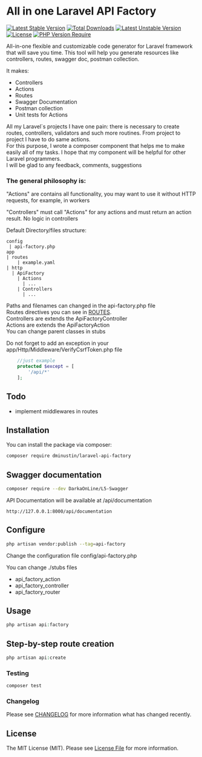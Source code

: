 # All in one Laravel API Factory

[![Latest Stable Version](http://poser.pugx.org/dminustin/laravel-api-factory/v)](https://packagist.org/packages/dminustin/laravel-api-factory) [![Total Downloads](http://poser.pugx.org/dminustin/laravel-api-factory/downloads)](https://packagist.org/packages/dminustin/laravel-api-factory) [![Latest Unstable Version](http://poser.pugx.org/dminustin/laravel-api-factory/v/unstable)](https://packagist.org/packages/dminustin/laravel-api-factory) [![License](http://poser.pugx.org/dminustin/laravel-api-factory/license)](https://packagist.org/packages/dminustin/laravel-api-factory) [![PHP Version Require](http://poser.pugx.org/dminustin/laravel-api-factory/require/php)](https://packagist.org/packages/dminustin/laravel-api-factory)

All-in-one flexible and customizable code generator for Laravel framework that will save you time. This tool will help you generate resources like controllers, routes, swagger doc, postman collection.

It makes:
- Controllers
- Actions
- Routes
- Swagger Documentation
- Postman collection
- Unit tests for Actions

All my Laravel`s projects I have one pain: there is necessary to create routes, controllers, validators and such more routines. From project to project I have to do same actions.  
For this purpose, I wrote a composer component that helps me to make easily all of my tasks. I hope that my component will be helpful for other Laravel programmers.    
I will be glad to any feedback, comments, suggestions

### The general philosophy is:

"Actions" are contains all functionality, you may want to use it without HTTP requests, for example, in workers

"Controllers" must call "Actions" for any actions and must return an action result. No logic in controllers 

Default Directory/files structure:
```
config
 | api-factory.php
app
| routes
    | example.yaml
| http
  | ApiFactory
    | Actions
      | ...
    | Controllers
      | ...
```

Paths and filenames can changed in the api-factory.php file  
Routes directives you can see in [ROUTES](ROUTES.md).  
Controllers are extends the ApiFactoryController  
Actions are extends the ApiFactoryAction  
You can change parent classes in stubs  

Do not forget to add an exception in your app/Http/Middleware/VerifyCsrfToken.php file
```php
    //just example
    protected $except = [
        '/api/*'
    ];
```

## Todo
- implement middlewares in routes

## Installation

You can install the package via composer:

```bash
composer require dminustin/laravel-api-factory
```

## Swagger documentation
```bash
composer require --dev DarkaOnLine/L5-Swagger
```

API Documentation will be available at /api/documentation 
```
http://127.0.0.1:8000/api/documentation
```

## Configure
```bash
php artisan vendor:publish --tag=api-factory
```

Change the configuration file config/api-factory.php

You can change ./stubs files
- api_factory_action
- api_factory_controller
- api_factory_router

## Usage

```php
php artisan api:factory
```

## Step-by-step route creation
```php
php artisan api:create
```

### Testing

```bash
composer test
```

### Changelog

Please see [CHANGELOG](CHANGELOG.md) for more information what has changed recently.

## License

The MIT License (MIT). Please see [License File](LICENSE.md) for more information.